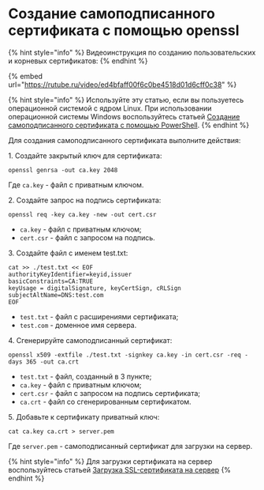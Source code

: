 # Создание самоподписанного сертификата c помощью openssl

{% hint style="info" %}
Видеоинструкция по созданию пользовательских и корневых сертификатов:
{% endhint %}

{% embed url="https://rutube.ru/video/ed4bfaff00f6c0be4518d01d6cff0c38" %}
<!-- [Ссылка на видеоинструкцию по созданию пользовательских и корневых сертификатов](https://rutube.ru/video/ed4bfaff00f6c0be4518d01d6cff0c38) -->

{% hint style="info" %}
Используйте эту статью, если вы пользуетесь операционной системой с ядром Linux.
При использовании операционной системы Windows воспользуйтесь статьей [Создание самоподписанного сертификата c помощью PowerShell](creating-ssl-sert-powershell.md).
{% endhint %}


Для создания самоподписанного сертификата выполните действия:

1\. Создайте закрытый ключ для сертификата:

```
openssl genrsa -out ca.key 2048
```

Где `ca.key` - файл с приватным ключом.

2\. Создайте запрос на подпись сертификата:

```
openssl req -key ca.key -new -out cert.csr
```
   * `ca.key` - файл с приватным ключом;
   * `cert.csr` - файл с запросом на подпись.

3\. Создайте файл с именем test.txt:

```
cat >> ./test.txt << EOF
authorityKeyIdentifier=keyid,issuer
basicConstraints=CA:TRUE
keyUsage = digitalSignature, keyCertSign, cRLSign
subjectAltName=DNS:test.com
EOF
```
   * `test.txt` - файл с расширениями сертификата;
   * `test.com` - доменное имя сервера.

4\. Сгенерируйте самоподписанный сертификат:
   
```
openssl x509 -extfile ./test.txt -signkey ca.key -in cert.csr -req -days 365 -out ca.crt
```

   * `test.txt` - файл, созданный в 3 пункте;
   * `ca.key` - файл с приватным ключом;
   * `cert.csr` - файл с запросом на подпись сертификата;
   * `ca.crt` - файл со сгенерированным сертификатом.

5\. Добавьте к сертификату приватный ключ:

```
cat ca.key ca.crt > server.pem
```

   Где `server.pem` - самоподписанный сертификат для загрузки на сервер.

{% hint style="info" %}
Для загрузки сертификата на сервер воспользуйтесь статьей [Загрузка SSL-сертификата на сервер](/settings/services/certificates/upload-ssl-certificate-to-server.md)
{% endhint %}